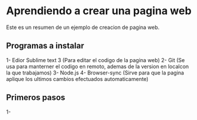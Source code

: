# Aprendiendo a crear una pagina web

Este es un  resumen de un ejemplo de creacion de pagina web. 

## Programas a instalar 

1- Edior Sublime text 3 (Para editar el codigo de la pagina web)
2- Git (Se usa para manterner el codigo en remoto, ademas de la version en localcon la que trabajamos)
3- Node.js 
4- Browser-sync (Sirve para que la pagina aplique los ultimos cambios efectuados automaticamente)

## Primeros pasos

1- 
